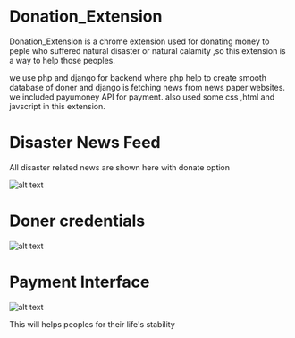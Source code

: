 # Donation_Extension

Donation_Extension is a chrome extension used for donating money to peple who suffered 
natural disaster or natural calamity ,so this extension is a way to help those peoples.

we use php and django for backend where php help to create smooth database of doner and 
django is fetching news from news paper websites. we included payumoney API for payment.
also used some css ,html and javscript in this extension.

# Disaster News Feed

All disaster related news are shown here with donate option

![alt text](https://i.imgur.com/WDDoTME.png)

# Doner credentials

![alt text](https://i.imgur.com/eCz2j0z.png?1)

# Payment Interface

![alt text](https://i.imgur.com/ff5GsHp.png)

This will helps peoples for their life's stability
